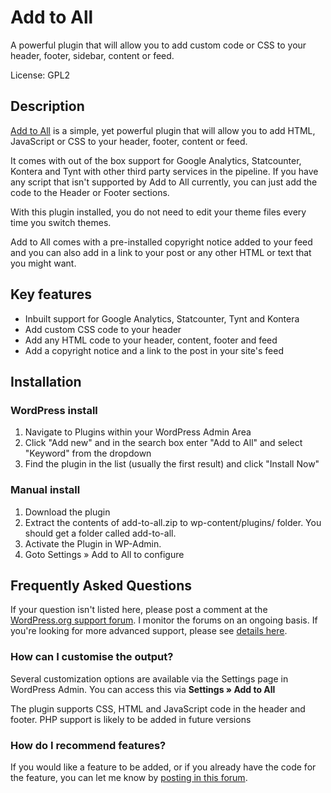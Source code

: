# Add to All

A powerful plugin that will allow you to add custom code or CSS to your header, footer, sidebar, content or feed.

License: GPL2

## Description

[Add to All](http://ajaydsouza.com/wordpress/plugins/add-to-all/) is a simple, yet powerful plugin that will allow you to add HTML, JavaScript or CSS to your header, footer, content or feed.

It comes with out of the box support for Google Analytics, Statcounter, Kontera and Tynt with other third party services in the pipeline. If you have any script that isn't supported by Add to All currently, you can just add the code to the Header or Footer sections.

With this plugin installed, you do not need to edit your theme files every time you switch themes.

Add to All comes with a pre-installed copyright notice added to your feed and you can also add in a link to your post or any other HTML or text that you might want.


## Key features

* Inbuilt support for Google Analytics, Statcounter, Tynt and Kontera
* Add custom CSS code to your header
* Add any HTML code to your header, content, footer and feed
* Add a copyright notice and a link to the post in your site's feed


## Installation

### WordPress install

1. Navigate to Plugins within your WordPress Admin Area
2. Click "Add new" and in the search box enter "Add to All" and select "Keyword" from the dropdown
3. Find the plugin in the list (usually the first result) and click "Install Now"

### Manual install

1. Download the plugin
2. Extract the contents of add-to-all.zip to wp-content/plugins/ folder. You should get a folder called add-to-all.
3. Activate the Plugin in WP-Admin. 
4. Goto Settings &raquo; Add to All to configure


## Frequently Asked Questions

If your question isn't listed here, please post a comment at the [WordPress.org support forum](http://wordpress.org/support/plugin/add-to-all). I monitor the forums on an ongoing basis. If you're looking for more advanced support, please see [details here](http://wordpress.org/support/plugin/add-to-all).

### How can I customise the output?

Several customization options are available via the Settings page in WordPress Admin. You can access this via **Settings &raquo; Add to All**

The plugin supports CSS, HTML and JavaScript code in the header and footer. PHP support is likely to be added in future versions

### How do I recommend features?

If you would like a feature to be added, or if you already have the code for the feature, you can let me know by [posting in this forum](http://wordpress.org/support/plugin/add-to-all).
